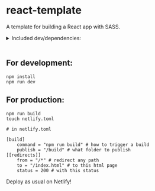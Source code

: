# react-template
A template for building a React app with SASS.

<details>
<summary>Included dev/dependencies:</summary>

    "devDependencies": {
        "@babel/core": "^7.13.15",
        "@babel/plugin-proposal-class-properties": "^7.13.0",
        "@babel/plugin-transform-runtime": "^7.13.15",
        "@babel/preset-env": "^7.13.15",
        "@babel/preset-react": "^7.13.13",
        "babel-loader": "^8.2.2",
        "css-loader": "^5.2.1",
        "file-loader": "^6.2.0",
        "html-webpack-plugin": "^5.3.1",
        "sass": "^1.34.0",
        "sass-loader": "^11.1.1",
        "style-loader": "^2.0.0",
        "webpack": "^5.31.2",
        "webpack-cli": "^4.6.0",
        "webpack-dev-server": "^3.11.2"
    },
    "dependencies": {
        "bootstrap": "^5.0.1",
        "react": "^17.0.2",
        "react-bootstrap": "^1.6.0",
        "react-dom": "^17.0.2",
        "react-router-dom": "^5.2.0"
    }

</details>

<br>

## For development:  
`npm install`  
`npm run dev`  

## For production:  
`npm run build`   
`touch netlify.toml`  

    # in netlify.toml
      
    [build]  
        command = "npm run build" # how to trigger a build  
        publish = "/build" # what folder to publish    
    [[redirects]]   
        from = "/*" # redirect any path  
        to = "/index.html" # to this html page   
        status = 200 # with this status   
       
 Deploy as usual on Netlify!
